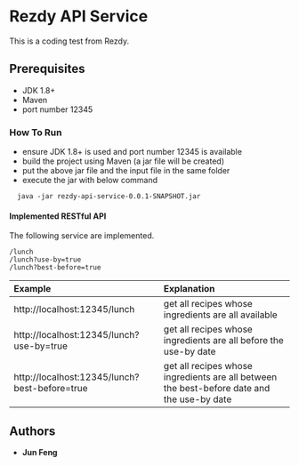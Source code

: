 # Rezdy API Service
This is a coding test from Rezdy.

## Prerequisites
- JDK 1.8+
- Maven
- port number 12345

### How To Run
- ensure JDK 1.8+ is used and port number 12345 is available
- build the project using Maven (a jar file will be created)
- put the above jar file and the input file in the same folder
- execute the jar with below command
```
  java -jar rezdy-api-service-0.0.1-SNAPSHOT.jar
```

#### Implemented RESTful API
The following service are implemented.
```
/lunch
/lunch?use-by=true
/lunch?best-before=true
```


| Example  										   | Explanation                    															  |
|:-------------------------------------------------|:---------------------------------------------------------------------------------------------|
| http://localhost:12345/lunch    				   | get all recipes whose ingredients are all available										  |
| http://localhost:12345/lunch?use-by=true   	   | get all recipes whose ingredients are all before the use-by date 							  |
| http://localhost:12345/lunch?best-before=true    | get all recipes whose ingredients are all between the best-before date and the use-by date   |



## Authors

* **Jun Feng** 